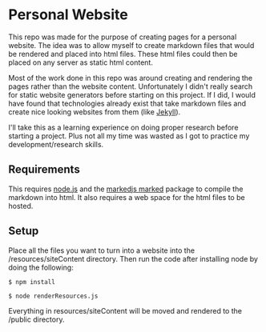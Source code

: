 # **Personal Website**
This repo was made for the purpose of creating pages for a personal website. The idea was to allow myself to create markdown files that would be rendered and placed into html files. These html files could then be placed on any server as static html content.

Most of the work done in this repo was around creating and rendering the pages rather than the website content. Unfortunately I didn't really search for static website generators before starting on this project. If I did, I would have found that technologies already exist that take markdown files and create nice looking websites from them (like [Jekyll](https://jekyllrb.com/)).

I'll take this as a learning experience on doing proper research before starting a project. Plus not all my time was wasted as I got to practice my development/research skills.

## **Requirements**
This requires [node.js](https://nodejs.org/en/download/) and the [markedjs marked](https://github.com/markedjs/marked) package to compile the markdown into html. It also requires a web space for the html files to be hosted.

## **Setup**

Place all the files you want to turn into a website into the /resources/siteContent directory. Then run the code after installing node by doing the following:
    
    $ npm install

    $ node renderResources.js

Everything in resources/siteContent will be moved and rendered to the /public directory. 
